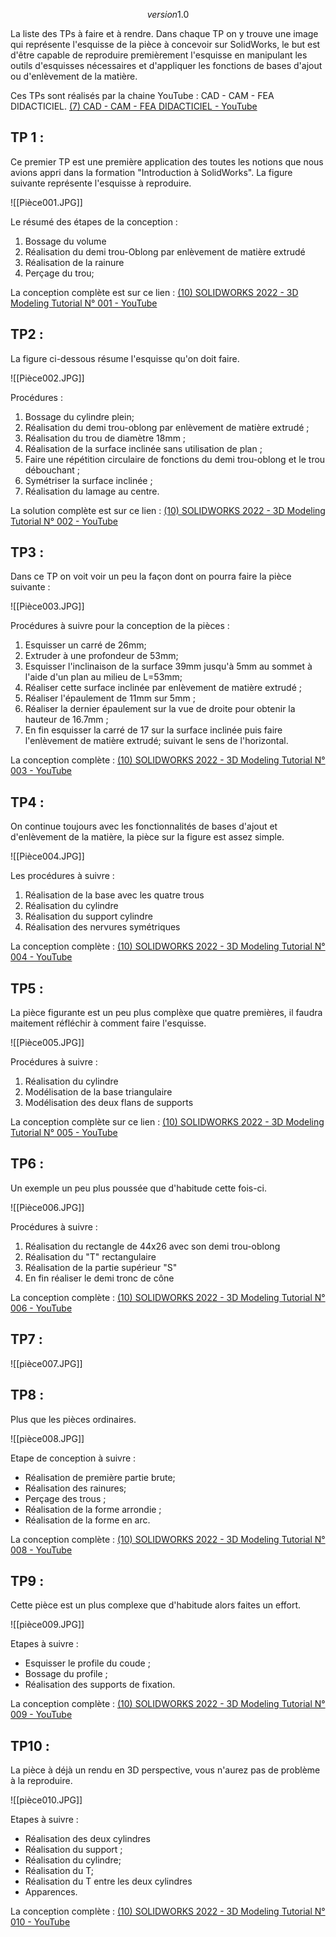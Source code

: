 $$version 1.0$$

La liste des TPs à faire et à rendre. Dans chaque TP on y trouve une image qui représente l'esquisse de la pièce à concevoir sur SolidWorks, le but est d'être capable de reproduire premièrement l'esquisse en manipulant les outils d'esquisses nécessaires et d'appliquer les fonctions de bases d'ajout ou d'enlèvement de la matière.  

Ces TPs sont réalisés par la chaine YouTube : CAD - CAM - FEA DIDACTICIEL.
[(7) CAD - CAM - FEA DIDACTICIEL - YouTube](https://www.youtube.com/@cad-cam-feadidacticiel9400)

## TP 1 :

Ce premier TP est une première application des toutes les notions que nous avions appri dans la formation "Introduction à SolidWorks".  La figure suivante représente l'esquisse à reproduire.

![[Pièce001.JPG]]

Le résumé des étapes de la conception : 

1) Bossage du volume 
2) Réalisation du demi trou-Oblong par enlèvement de matière extrudé 
3) Réalisation de la rainure 
4) Perçage du trou;

La conception complète est sur ce lien :
[(10) SOLIDWORKS 2022 - 3D Modeling Tutorial N° 001 - YouTube](https://www.youtube.com/watch?v=lpitWMnSgjc&list=PLbYLm-MnieLxRY0Loi6b1F0Uz3rtowtVt&index=42)

## TP2 :

La figure ci-dessous résume l'esquisse qu'on doit faire.

![[Pièce002.JPG]]

Procédures : 

1) Bossage du cylindre plein; 
2) Réalisation du demi trou-oblong par enlèvement de matière extrudé ;
3) Réalisation du trou de diamètre 18mm ;
4) Réalisation de la surface inclinée sans utilisation de plan ;
5) Faire une répétition circulaire de fonctions du demi trou-oblong et le trou débouchant ;
6) Symétriser la surface inclinée ;
7) Réalisation du lamage au centre.

La solution complète est sur ce lien : 
[(10) SOLIDWORKS 2022 - 3D Modeling Tutorial N° 002 - YouTube](https://www.youtube.com/watch?v=F-nn3KAgNnI&list=PLbYLm-MnieLxRY0Loi6b1F0Uz3rtowtVt&index=43)

## TP3 :

Dans ce TP on voit voir un peu la façon dont on pourra faire la pièce suivante : 

![[Pièce003.JPG]]

Procédures à suivre pour la conception de la pièces :

1) Esquisser un carré de 26mm;
2) Extruder à une profondeur de 53mm;
3) Esquisser l'inclinaison de la surface 39mm jusqu'à 5mm au sommet à l'aide d'un plan au milieu de L=53mm; 
4) Réaliser cette surface inclinée par enlèvement de matière extrudé ;
5) Réaliser l'épaulement de 11mm sur 5mm ;
6) Réaliser la dernier épaulement sur la vue de droite pour obtenir la hauteur de 16.7mm ;
7) En fin esquisser la carré de 17 sur la surface inclinée puis faire l'enlèvement de matière extrudé; suivant le sens de l'horizontal.

La conception complète : 
[(10) SOLIDWORKS 2022 - 3D Modeling Tutorial N° 003 - YouTube](https://www.youtube.com/watch?v=u5UGBYVJ2ok&list=PLbYLm-MnieLxRY0Loi6b1F0Uz3rtowtVt&index=44)

## TP4 :

On continue toujours avec les fonctionnalités de bases d'ajout et d'enlèvement de la matière, la pièce sur la figure est assez simple.

![[Pièce004.JPG]]

Les procédures à suivre : 

1) Réalisation de la base avec les quatre trous 
2) Réalisation du cylindre 
3) Réalisation du support cylindre 
4) Réalisation des nervures symétriques

La conception complète : 
[(10) SOLIDWORKS 2022 - 3D Modeling Tutorial N° 004 - YouTube](https://www.youtube.com/watch?v=Ct6q-JbLy7s&list=PLbYLm-MnieLxRY0Loi6b1F0Uz3rtowtVt&index=45)

## TP5 :

La pièce figurante est un peu plus complèxe que quatre premières, il faudra maitement réfléchir à comment faire l'esquisse.

![[Pièce005.JPG]]

Procédures à suivre : 

1) Réalisation du cylindre 
2) Modélisation de la base triangulaire 
3) Modélisation des deux flans de supports

La conception complète sur ce lien : 
[(10) SOLIDWORKS 2022 - 3D Modeling Tutorial N° 005 - YouTube](https://www.youtube.com/watch?v=kV3uTWi4quQ&list=PLbYLm-MnieLxRY0Loi6b1F0Uz3rtowtVt&index=46)

## TP6 :

Un exemple un peu plus poussée que d'habitude cette fois-ci.

![[Pièce006.JPG]]

Procédures à suivre : 

1) Réalisation du rectangle de 44x26 avec son demi trou-oblong 
2) Réalisation du "T" rectangulaire 
3) Réalisation de la partie supérieur "S" 
4) En fin réaliser le demi tronc de cône

La conception complète : 
[(10) SOLIDWORKS 2022 - 3D Modeling Tutorial N° 006 - YouTube](https://www.youtube.com/watch?v=UJxHGvog4_o&list=PLbYLm-MnieLxRY0Loi6b1F0Uz3rtowtVt&index=47)

## TP7 :

![[pièce007.JPG]]

## TP8 :

Plus que les pièces ordinaires.

![[pièce008.JPG]]

Etape de conception à suivre : 

- Réalisation de première partie brute;
- Réalisation des rainures;
- Perçage des trous ;
- Réalisation de la forme arrondie ;
- Réalisation de la forme en arc.

La conception complète : 
[(10) SOLIDWORKS 2022 - 3D Modeling Tutorial N° 008 - YouTube](https://www.youtube.com/watch?v=H6mRVl80nXY&list=PLbYLm-MnieLxRY0Loi6b1F0Uz3rtowtVt&index=49)

## TP9 :

Cette pièce est un plus complexe que d'habitude alors faites un effort.

![[pièce009.JPG]]

Etapes à suivre : 

- Esquisser le profile du coude ;
- Bossage du profile ;
- Réalisation des supports de fixation.

La conception complète : 
[(10) SOLIDWORKS 2022 - 3D Modeling Tutorial N° 009 - YouTube](https://www.youtube.com/watch?v=z5Hm35ahnmE&list=PLbYLm-MnieLxRY0Loi6b1F0Uz3rtowtVt&index=50)

## TP10 :

La pièce à déjà un rendu en 3D perspective, vous n'aurez pas de problème à la reproduire. 

![[pièce010.JPG]]

Etapes à suivre :

- Réalisation des deux cylindres 
- Réalisation du support ;
- Réalisation du cylindre;
- Réalisation du T;
- Réalisation du T entre les deux cylindres
- Apparences.

La conception complète : 
[(10) SOLIDWORKS 2022 - 3D Modeling Tutorial N° 010 - YouTube](https://www.youtube.com/watch?v=0J4rok7Tx2U&list=PLbYLm-MnieLxRY0Loi6b1F0Uz3rtowtVt&index=51)
